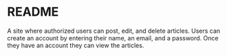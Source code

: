 # README

A site where authorized users can post, edit, and delete articles. Users can create an account by entering their name, an email, and a password. Once they have an account they can view the articles.
